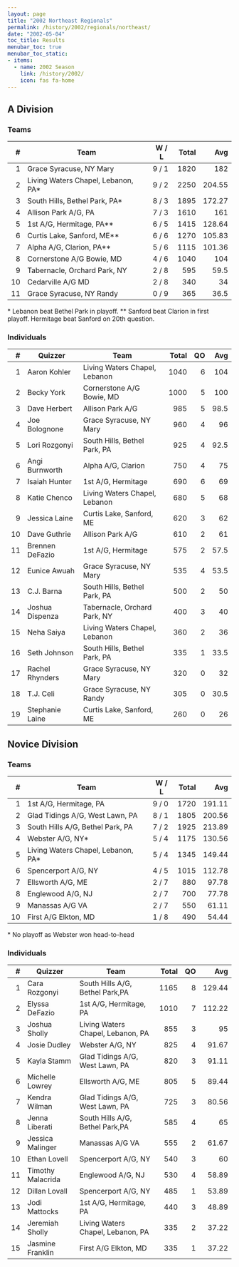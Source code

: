 ```yaml
---
layout: page
title: "2002 Northeast Regionals"
permalink: /history/2002/regionals/northeast/
date: "2002-05-04"
toc_title: Results
menubar_toc: true
menubar_toc_static:
- items:
  - name: 2002 Season
    link: /history/2002/
    icon: fas fa-home
---
```


## A Division

### Teams

|    # | Team                               | W / L | Total |    Avg |
| ---: | ---------------------------------- | ----- | ----: | -----: |
|    1 | Grace Syracuse, NY Mary            | 9 / 1 |  1820 |    182 |
|    2 | Living Waters Chapel, Lebanon, PA* | 9 / 2 |  2250 | 204.55 |
|    3 | South Hills, Bethel Park, PA*      | 8 / 3 |  1895 | 172.27 |
|    4 | Allison Park A/G, PA               | 7 / 3 |  1610 |    161 |
|    5 | 1st A/G, Hermitage, PA**           | 6 / 5 |  1415 | 128.64 |
|    6 | Curtis Lake, Sanford, ME**         | 6 / 6 |  1270 | 105.83 |
|    7 | Alpha A/G, Clarion, PA**           | 5 / 6 |  1115 | 101.36 |
|    8 | Cornerstone A/G Bowie, MD          | 4 / 6 |  1040 |    104 |
|    9 | Tabernacle, Orchard Park, NY       | 2 / 8 |   595 |   59.5 |
|   10 | Cedarville A/G MD                  | 2 / 8 |   340 |     34 |
|   11 | Grace Syracuse, NY Randy           | 0 / 9 |   365 |   36.5 |

\* Lebanon beat Bethel Park in playoff.
\*\* Sanford beat Clarion in first playoff. Hermitage beat Sanford on 20th question.

### Individuals

|    # | Quizzer         | Team                          | Total |   QO |  Avg |
| ---: | --------------- | ----------------------------- | ----: | ---: | ---: |
|    1 | Aaron Kohler    | Living Waters Chapel, Lebanon |  1040 |    6 |  104 |
|    2 | Becky York      | Cornerstone A/G Bowie, MD     |  1000 |    5 |  100 |
|    3 | Dave Herbert    | Allison Park A/G              |   985 |    5 | 98.5 |
|    4 | Joe Bolognone   | Grace Syracuse, NY Mary       |   960 |    4 |   96 |
|    5 | Lori Rozgonyi   | South Hills, Bethel Park, PA  |   925 |    4 | 92.5 |
|    6 | Angi Burnworth  | Alpha A/G, Clarion            |   750 |    4 |   75 |
|    7 | Isaiah Hunter   | 1st A/G, Hermitage            |   690 |    6 |   69 |
|    8 | Katie Chenco    | Living Waters Chapel, Lebanon |   680 |    5 |   68 |
|    9 | Jessica Laine   | Curtis Lake, Sanford, ME      |   620 |    3 |   62 |
|   10 | Dave Guthrie    | Allison Park A/G              |   610 |    2 |   61 |
|   11 | Brennen DeFazio | 1st A/G, Hermitage            |   575 |    2 | 57.5 |
|   12 | Eunice Awuah    | Grace Syracuse, NY Mary       |   535 |    4 | 53.5 |
|   13 | C.J. Barna      | South Hills, Bethel Park, PA  |   500 |    2 |   50 |
|   14 | Joshua Dispenza | Tabernacle, Orchard Park, NY  |   400 |    3 |   40 |
|   15 | Neha Saiya      | Living Waters Chapel, Lebanon |   360 |    2 |   36 |
|   16 | Seth Johnson    | South Hills, Bethel Park, PA  |   335 |    1 | 33.5 |
|   17 | Rachel Rhynders | Grace Syracuse, NY Mary       |   320 |    0 |   32 |
|   18 | T.J. Celi       | Grace Syracuse, NY Randy      |   305 |    0 | 30.5 |
|   19 | Stephanie Laine | Curtis Lake, Sanford, ME      |   260 |    0 |   26 |

## Novice Division

### Teams

|    # | Team                               | W / L | Total |    Avg |
| ---: | ---------------------------------- | ----- | ----: | -----: |
|    1 | 1st A/G, Hermitage, PA             | 9 / 0 |  1720 | 191.11 |
|    2 | Glad Tidings A/G, West Lawn, PA    | 8 / 1 |  1805 | 200.56 |
|    3 | South Hills A/G, Bethel Park, PA   | 7 / 2 |  1925 | 213.89 |
|    4 | Webster A/G, NY*                   | 5 / 4 |  1175 | 130.56 |
|    5 | Living Waters Chapel, Lebanon, PA* | 5 / 4 |  1345 | 149.44 |
|    6 | Spencerport A/G, NY                | 4 / 5 |  1015 | 112.78 |
|    7 | Ellsworth A/G, ME                  | 2 / 7 |   880 |  97.78 |
|    8 | Englewood A/G, NJ                  | 2 / 7 |   700 |  77.78 |
|    9 | Manassas A/G VA                    | 2 / 7 |   550 |  61.11 |
|   10 | First A/G Elkton, MD               | 1 / 8 |   490 |  54.44 |

\* No playoff as Webster won head-to-head

### Individuals

|    # | Quizzer           | Team                              | Total |   QO |    Avg |
| ---: | ----------------- | --------------------------------- | ----: | ---: | -----: |
|    1 | Cara Rozgonyi     | South Hills A/G, Bethel Park,PA   |  1165 |    8 | 129.44 |
|    2 | Elyssa DeFazio    | 1st A/G, Hermitage, PA            |  1010 |    7 | 112.22 |
|    3 | Joshua Sholly     | Living Waters Chapel, Lebanon, PA |   855 |    3 |     95 |
|    4 | Josie Dudley      | Webster A/G, NY                   |   825 |    4 |  91.67 |
|    5 | Kayla Stamm       | Glad Tidings A/G, West Lawn, PA   |   820 |    3 |  91.11 |
|    6 | Michelle Lowrey   | Ellsworth A/G, ME                 |   805 |    5 |  89.44 |
|    7 | Kendra Wilman     | Glad Tidings A/G, West Lawn, PA   |   725 |    3 |  80.56 |
|    8 | Jenna Liberati    | South Hills A/G, Bethel Park,PA   |   585 |    4 |     65 |
|    9 | Jessica Malinger  | Manassas A/G VA                   |   555 |    2 |  61.67 |
|   10 | Ethan Lovell      | Spencerport A/G, NY               |   540 |    3 |     60 |
|   11 | Timothy Malacrida | Englewood A/G, NJ                 |   530 |    4 |  58.89 |
|   12 | Dillan Lovall     | Spencerport A/G, NY               |   485 |    1 |  53.89 |
|   13 | Jodi Mattocks     | 1st A/G, Hermitage, PA            |   440 |    3 |  48.89 |
|   14 | Jeremiah Sholly   | Living Waters Chapel, Lebanon, PA |   335 |    2 |  37.22 |
|   15 | Jasmine Franklin  | First A/G Elkton, MD              |   335 |    1 |  37.22 |
